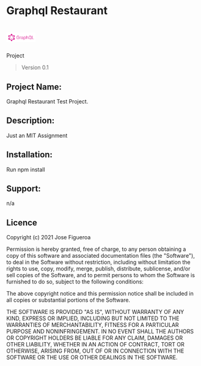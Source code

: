 # Graphql Restaurant
<h1><img src="https://github.com/JoeEnrique/graphql_restaurant/blob/main/GraphQL_logo.png" alt="GraphQL Work" width="15%"></h1>

Project
> Version 0.1

## Project Name:
Graphql Restaurant Test Project.

## Description:
Just an MIT Assignment

## Installation:
Run npm install

## Support:
n/a


## Licence

Copyright (c) 2021 Jose Figueroa

Permission is hereby granted, free of charge, to any person obtaining a copy of this software and associated documentation files (the "Software"), to deal in the Software without restriction, including without limitation the rights to use, copy, modify, merge, publish, distribute, sublicense, and/or sell copies of the Software, and to permit persons to whom the Software is furnished to do so, subject to the following conditions:

The above copyright notice and this permission notice shall be included in all copies or substantial portions of the Software.

THE SOFTWARE IS PROVIDED "AS IS", WITHOUT WARRANTY OF ANY KIND, EXPRESS OR IMPLIED, INCLUDING BUT NOT LIMITED TO THE WARRANTIES OF MERCHANTABILITY, FITNESS FOR A PARTICULAR PURPOSE AND NONINFRINGEMENT. IN NO EVENT SHALL THE AUTHORS OR COPYRIGHT HOLDERS BE LIABLE FOR ANY CLAIM, DAMAGES OR OTHER LIABILITY, WHETHER IN AN ACTION OF CONTRACT, TORT OR OTHERWISE, ARISING FROM, OUT OF OR IN CONNECTION WITH THE SOFTWARE OR THE USE OR OTHER DEALINGS IN THE SOFTWARE.
